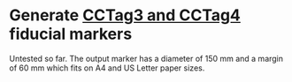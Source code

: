 # Generate [CCTag3 and CCTag4](https://alicevision.github.io/) fiducial markers

Untested so far. The output marker has a diameter of 150 mm and a margin of
60 mm which fits on A4 and US Letter paper sizes.
